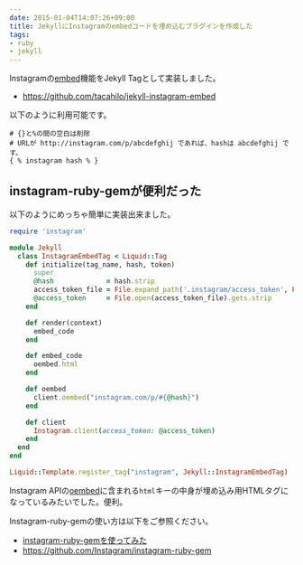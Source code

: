 ```yaml
---
date: 2015-01-04T14:07:26+09:00
title: JekyllにInstagramのembedコードを埋め込むプラグインを作成した
tags: 
- ruby
- jekyll
---
```

Instagramの[embed](http://instagram.com/developer/embedding/)機能をJekyll Tagとして実装しました。

- https://github.com/tacahilo/jekyll-instagram-embed

以下のように利用可能です。

```
# {}と%の間の空白は削除
# URLが http://instagram.com/p/abcdefghij であれば、hashは abcdefghij です。
{ % instagram hash % }
```

## instagram-ruby-gemが便利だった

以下のようにめっちゃ簡単に実装出来ました。

```rb
require 'instagram'

module Jekyll
  class InstagramEmbedTag < Liquid::Tag
    def initialize(tag_name, hash, token)
      super
      @hash             = hash.strip
      access_token_file = File.expand_path('.instagram/access_token', File.dirname(__FILE__))
      @access_token     = File.open(access_token_file).gets.strip
    end

    def render(context)
      embed_code
    end

    def embed_code
      oembed.html
    end

    def oembed
      client.oembed("instagram.com/p/#{@hash}")
    end

    def client
      Instagram.client(access_token: @access_token)
    end
  end
end

Liquid::Template.register_tag("instagram", Jekyll::InstagramEmbedTag)
```

Instagram APIの[oembed](http://instagram.com/developer/embedding/#oembed)に含まれる`html`キーの中身が埋め込み用HTMLタグになっているみたいでした。便利。

Instagram-ruby-gemの使い方は以下をご参照ください。

- [instagram-ruby-gemを使ってみた](/2014/11/30/instagram-ruby-gem/)
- https://github.com/Instagram/instagram-ruby-gem
